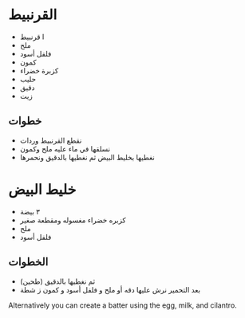 # القرنبيط 
- ا قرنبيط
- ملح
- فلفل أسود
- كمون
- كزبرة خضراء
- حليب
- دقيق 
- زيت 

## خطوات

- نقطع القرنبيط وردات
- نسلقها في ماء عليه ملح وكمون
- نغطيها بخليط البيض ثم نغطيها بالدقيق ونحمرها

# خليط البيض
- ٣ بيضة
- كزبره خضراء مغسوله ومقطعة صغير
- ملح
- فلفل أسود

## الخطوات

- ثم نغطيها بالدقيق (طحين)
- بعد التحمير نرش عليها دقه أو ملح و فلفل أسود و كمون ز شطة

Alternatively you can create a batter using the egg, milk, and cilantro. 